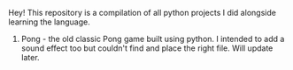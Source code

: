 Hey!
This repository is a compilation of all python projects I did alongside learning the language.
1. Pong - the old classic Pong game built using python. I intended to add a sound effect too but couldn't find and place the right file. Will update later.
